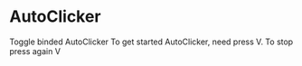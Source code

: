 # AutoClicker
Toggle binded AutoClicker 
To get started AutoClicker, need press V. To stop press again V
